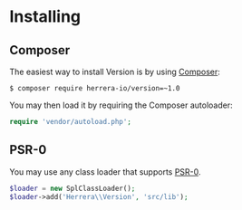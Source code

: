 Installing
==========

Composer
--------

The easiest way to install Version is by using [Composer][]:

    $ composer require herrera-io/version=~1.0

You may then load it by requiring the Composer autoloader:

```php
require 'vendor/autoload.php';
```

PSR-0
-----

You may use any class loader that supports [PSR-0][].

```php
$loader = new SplClassLoader();
$loader->add('Herrera\\Version', 'src/lib');
```

[Composer]: http://getcomposer.org/
[PSR-0]: https://github.com/php-fig/fig-standards/blob/master/accepted/PSR-0.md